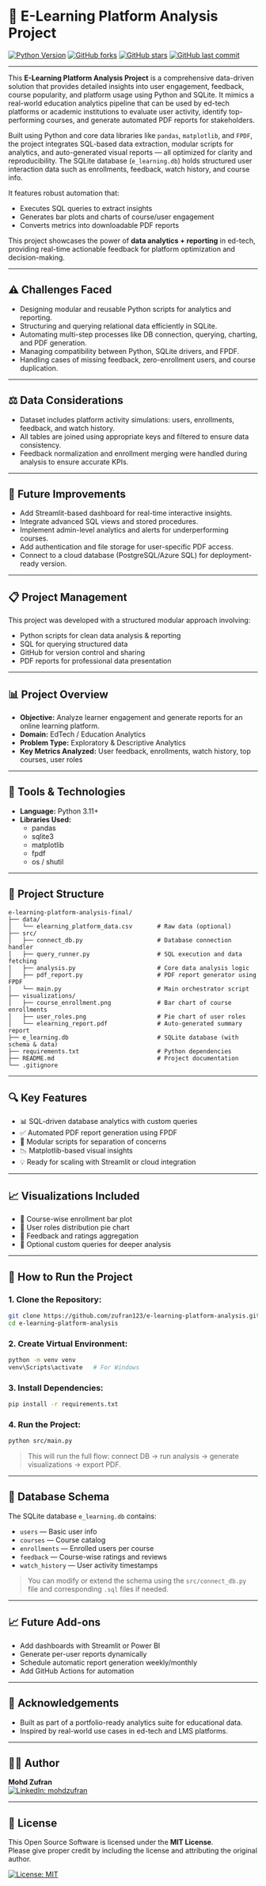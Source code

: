 # 🔁 E-Learning Platform Analysis Project

[![Python Version](https://img.shields.io/badge/python-3.11%2B-blue.svg)](https://www.python.org/)
[![GitHub forks](https://img.shields.io/github/forks/zufran123/e-learning-analysis?style=flat)](https://github.com/zufran123/e-learning-analysis/network/members)
[![GitHub stars](https://img.shields.io/github/stars/zufran123/e-learning-analysis?style=flat)](https://github.com/zufran123/e-learning-analysis/stargazers)
[![GitHub last commit](https://img.shields.io/github/last-commit/zufran123/e-learning-analysis?style=flat)](https://github.com/zufran123/e-learning-analysis/commits)


---

This **E-Learning Platform Analysis Project** is a comprehensive data-driven solution that provides detailed insights into user engagement, feedback, course popularity, and platform usage using Python and SQLite. It mimics a real-world education analytics pipeline that can be used by ed-tech platforms or academic institutions to evaluate user activity, identify top-performing courses, and generate automated PDF reports for stakeholders.

Built using Python and core data libraries like `pandas`, `matplotlib`, and `FPDF`, the project integrates SQL-based data extraction, modular scripts for analytics, and auto-generated visual reports — all optimized for clarity and reproducibility. The SQLite database (`e_learning.db`) holds structured user interaction data such as enrollments, feedback, watch history, and course info.

It features robust automation that:
- Executes SQL queries to extract insights
- Generates bar plots and charts of course/user engagement
- Converts metrics into downloadable PDF reports

This project showcases the power of **data analytics + reporting** in ed-tech, providing real-time actionable feedback for platform optimization and decision-making.

---

## ⚠️ Challenges Faced

- Designing modular and reusable Python scripts for analytics and reporting.
- Structuring and querying relational data efficiently in SQLite.
- Automating multi-step processes like DB connection, querying, charting, and PDF generation.
- Managing compatibility between Python, SQLite drivers, and FPDF.
- Handling cases of missing feedback, zero-enrollment users, and course duplication.

---

## ⚖️ Data Considerations

- Dataset includes platform activity simulations: users, enrollments, feedback, and watch history.
- All tables are joined using appropriate keys and filtered to ensure data consistency.
- Feedback normalization and enrollment merging were handled during analysis to ensure accurate KPIs.

---

## 🚀 Future Improvements

- Add Streamlit-based dashboard for real-time interactive insights.
- Integrate advanced SQL views and stored procedures.
- Implement admin-level analytics and alerts for underperforming courses.
- Add authentication and file storage for user-specific PDF access.
- Connect to a cloud database (PostgreSQL/Azure SQL) for deployment-ready version.

---

## 📋 Project Management

This project was developed with a structured modular approach involving:

- Python scripts for clean data analysis & reporting  
- SQL for querying structured data  
- GitHub for version control and sharing  
- PDF reports for professional data presentation

---

## 📊 Project Overview

- **Objective:** Analyze learner engagement and generate reports for an online learning platform.
- **Domain:** EdTech / Education Analytics
- **Problem Type:** Exploratory & Descriptive Analytics
- **Key Metrics Analyzed:** User feedback, enrollments, watch history, top courses, user roles

---

## 🧰 Tools & Technologies

- **Language:** Python 3.11+
- **Libraries Used:**
  - pandas
  - sqlite3
  - matplotlib
  - fpdf
  - os / shutil

---

## 📁 Project Structure

```
e-learning-platform-analysis-final/
├── data/
│   └── elearning_platform_data.csv       # Raw data (optional)
├── src/
│   ├── connect_db.py                     # Database connection handler
│   ├── query_runner.py                   # SQL execution and data fetching
│   ├── analysis.py                       # Core data analysis logic
│   ├── pdf_report.py                     # PDF report generator using FPDF
│   └── main.py                           # Main orchestrator script
├── visualizations/
│   ├── course_enrollment.png             # Bar chart of course enrollments
│   ├── user_roles.png                    # Pie chart of user roles
│   └── elearning_report.pdf              # Auto-generated summary report
├── e_learning.db                         # SQLite database (with schema & data)
├── requirements.txt                      # Python dependencies
├── README.md                             # Project documentation
└── .gitignore
```

---

## 🔍 Key Features

- 📊 SQL-driven database analytics with custom queries  
- ✅ Automated PDF report generation using FPDF  
- 📄 Modular scripts for separation of concerns  
- 📉 Matplotlib-based visual insights  
- 💡 Ready for scaling with Streamlit or cloud integration

---

## 📈 Visualizations Included

- 📌 Course-wise enrollment bar plot  
- 📌 User roles distribution pie chart  
- 📌 Feedback and ratings aggregation  
- 📌 Optional custom queries for deeper analysis

---

## 🚀 How to Run the Project

### 1. Clone the Repository:

```bash
git clone https://github.com/zufran123/e-learning-platform-analysis.git
cd e-learning-platform-analysis
```

### 2. Create Virtual Environment:

```bash
python -m venv venv
venv\Scripts\activate   # For Windows
```

### 3. Install Dependencies:

```bash
pip install -r requirements.txt
```

### 4. Run the Project:

```bash
python src/main.py
```

> This will run the full flow: connect DB → run analysis → generate visualizations → export PDF.

---

## 📂 Database Schema

The SQLite database `e_learning.db` contains:

- `users` — Basic user info  
- `courses` — Course catalog  
- `enrollments` — Enrolled users per course  
- `feedback` — Course-wise ratings and reviews  
- `watch_history` — User activity timestamps  

> You can modify or extend the schema using the `src/connect_db.py` file and corresponding `.sql` files if needed.

---

## 📈 Future Add-ons

- Add dashboards with Streamlit or Power BI  
- Generate per-user reports dynamically  
- Schedule automatic report generation weekly/monthly  
- Add GitHub Actions for automation

---

## 🙌 Acknowledgements

- Built as part of a portfolio-ready analytics suite for educational data.  
- Inspired by real-world use cases in ed-tech and LMS platforms.

---

## 👨‍💻 Author

**Mohd Zufran**  
[![LinkedIn: mohdzufran](https://img.shields.io/badge/LinkedIn-mohdzufran-blue?style=flat-square&logo=linkedin)](https://linkedin.com/in/mohdzufran)

---

## 📄 License

This Open Source Software is licensed under the **MIT License**.  
Please give proper credit by including the license and attributing the original author.

[![License: MIT](https://img.shields.io/badge/License-MIT-yellow.svg)](https://opensource.org/licenses/MIT)

